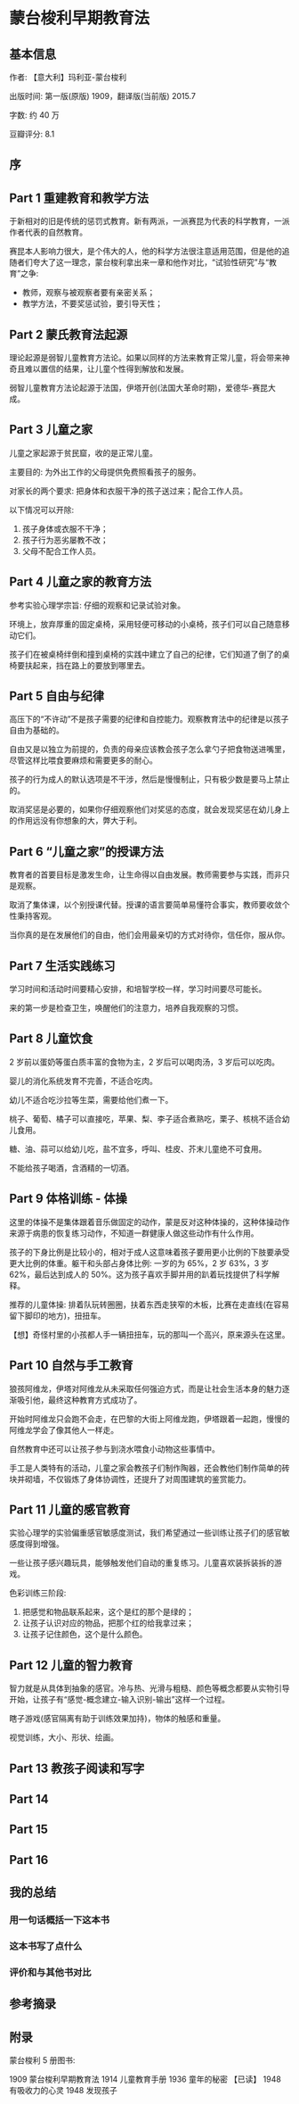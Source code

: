 # 蒙台梭利早期教育法

## 基本信息

作者: 【意大利】玛利亚-蒙台梭利

出版时间: 第一版(原版) 1909，翻译版(当前版) 2015.7

字数: 约 40 万

豆瓣评分: 8.1

## 序

## Part 1 重建教育和教学方法

于新相对的旧是传统的惩罚式教育。新有两派，一派赛昆为代表的科学教育，一派作者代表的自然教育。

赛昆本人影响力很大，是个伟大的人，他的科学方法很注意适用范围，但是他的追随者们夸大了这一理念，蒙台梭利拿出来一章和他作对比，“试验性研究”与“教育”之争:

- 教师，观察与被观察者要有亲密关系；
- 教学方法，不要奖惩试验，要引导天性；

## Part 2 蒙氏教育法起源

理论起源是弱智儿童教育方法论。如果以同样的方法来教育正常儿童，将会带来神奇且难以置信的结果，让儿童个性得到解放和发展。

弱智儿童教育方法论起源于法国，伊塔开创(法国大革命时期)，爱德华-赛昆大成。

## Part 3 儿童之家

儿童之家起源于贫民窟，收的是正常儿童。

主要目的: 为外出工作的父母提供免费照看孩子的服务。

对家长的两个要求: 把身体和衣服干净的孩子送过来；配合工作人员。

以下情况可以开除:
1. 孩子身体或衣服不干净；
2. 孩子行为恶劣屡教不改；
3. 父母不配合工作人员。

## Part 4 儿童之家的教育方法

参考实验心理学宗旨: 仔细的观察和记录试验对象。

环境上，放弃厚重的固定桌椅，采用轻便可移动的小桌椅，孩子们可以自己随意移动它们。

孩子们在被桌椅绊倒和撞到桌椅的实践中建立了自己的纪律，它们知道了倒了的桌椅要扶起来，挡在路上的要放到哪里去。

## Part 5 自由与纪律

高压下的“不许动”不是孩子需要的纪律和自控能力。观察教育法中的纪律是以孩子自由为基础的。

自由又是以独立为前提的，负责的母亲应该教会孩子怎么拿勺子把食物送进嘴里，尽管这样比喂食要麻烦和需要更多的耐心。

孩子的行为成人的默认选项是不干涉，然后是慢慢制止，只有极少数是要马上禁止的。

取消奖惩是必要的，如果你仔细观察他们对奖惩的态度，就会发现奖惩在幼儿身上的作用远没有你想象的大，弊大于利。

## Part 6 “儿童之家”的授课方法

教育者的首要目标是激发生命，让生命得以自由发展。教师需要参与实践，而非只是观察。

取消了集体课，以个别授课代替。授课的语言要简单易懂符合事实，教师要收敛个性秉持客观。

当你真的是在发展他们的自由，他们会用最亲切的方式对待你，信任你，服从你。

## Part 7 生活实践练习

学习时间和活动时间要精心安排，和培智学校一样，学习时间要尽可能长。

来的第一步是检查卫生，唤醒他们的注意力，培养自我观察的习惯。

## Part 8 儿童饮食

2 岁前以蛋奶等蛋白质丰富的食物为主，2 岁后可以喝肉汤，3 岁后可以吃肉。

婴儿的消化系统发育不完善，不适合吃肉。

幼儿不适合吃沙拉等生菜，需要给他们煮一下。

桃子、葡萄、橘子可以直接吃，苹果、梨、李子适合煮熟吃，栗子、核桃不适合幼儿食用。

糖、油、蒜可以给幼儿吃，盐不宜多，呼叫、桂皮、芥末儿童绝不可食用。

不能给孩子喝酒，含酒精的一切酒。

## Part 9 体格训练 - 体操

这里的体操不是集体跟着音乐做固定的动作，蒙是反对这种体操的，这种体操动作来源于病患的恢复练习动作，不知道一群健康人做这些动作有什么作用。

孩子的下身比例是比较小的，相对于成人这意味着孩子要用更小比例的下肢要承受更大比例的体重。躯干和头部占身体比例: 一岁的为 65%，2 岁 63%，3 岁 62%，最后达到成人的 50%。这为孩子喜欢手脚并用的趴着玩找提供了科学解释。

推荐的儿童体操: 排着队玩转圈圈，扶着东西走狭窄的木板，比赛在走直线(在容易留下脚印的地方)，扭扭车。

【想】奇怪村里的小孩都人手一辆扭扭车，玩的那叫一个高兴，原来源头在这里。

## Part 10 自然与手工教育

狼孩阿维龙，伊塔对阿维龙从未采取任何强迫方式，而是让社会生活本身的魅力逐渐吸引他，最终这种教育方式成功了。

开始时阿维龙只会跑不会走，在巴黎的大街上阿维龙跑，伊塔跟着一起跑，慢慢的阿维龙学会了像其他人一样走。

自然教育中还可以让孩子参与到浇水喂食小动物这些事情中。

手工是人类特有的活动，儿童之家会教孩子们制作陶器，还会教他们制作简单的砖块并砌墙，不仅锻炼了身体协调性，还提升了对周围建筑的鉴赏能力。

## Part 11 儿童的感官教育

实验心理学的实验偏重感官敏感度测试，我们希望通过一些训练让孩子们的感官敏感度得到增强。

一些让孩子感兴趣玩具，能够触发他们自动的重复练习。儿童喜欢装拆装拆的游戏。

色彩训练三阶段:
1. 把感觉和物品联系起来，这个是红的那个是绿的；
2. 让孩子认识对应的物品，把那个红的给我拿过来；
3. 让孩子记住颜色，这个是什么颜色。

## Part 12 儿童的智力教育

智力就是从具体到抽象的感官。冷与热、光滑与粗糙、颜色等概念都要从实物引导开始，让孩子有“感觉-概念建立-输入识别-输出”这样一个过程。

瞎子游戏(感官隔离有助于训练效果加持)，物体的触感和重量。

视觉训练，大小、形状、绘画。

## Part 13 教孩子阅读和写字

## Part 14

## Part 15

## Part 16


## 我的总结

### 用一句话概括一下这本书

### 这本书写了点什么

### 评价和与其他书对比

## 参考摘录

## 附录

蒙台梭利 5 册图书:

1909 蒙台梭利早期教育法
1914 儿童教育手册
1936 童年的秘密 【已读】
1948 有吸收力的心灵
1948 发现孩子


